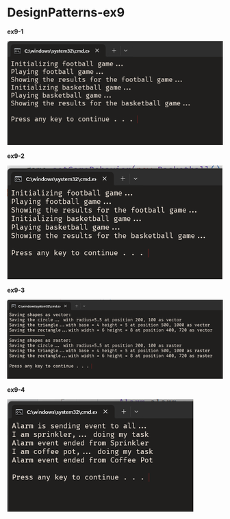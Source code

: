 # DesignPatterns-ex9

**ex9-1**

![alt text](./output1.png)


**ex9-2**

![alt text](./output2.png)


**ex9-3**

![alt text](./output3.png)


**ex9-4**

![alt text](./output4.png)
